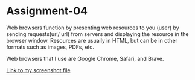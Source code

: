 # Assignment-04

Web browsers function by presenting web resources to you (user) by sending requests(uri/ url) from servers and displaying the resource in the browser window. Resources are usually in HTML, but can be in other formats such as images, PDFs, etc. 

Web browsers that I use are Google Chrome, Safari, and Brave. 


[Link to my screenshot file](./images/Screenshot.png)
